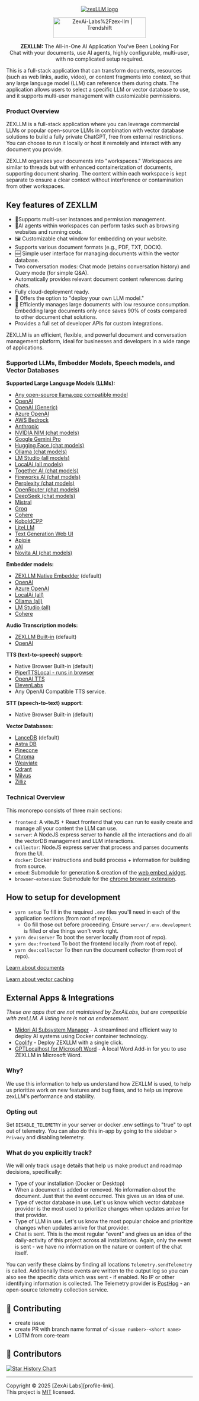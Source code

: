 <a name="readme-top"></a>

<p align="center">
  <a href="https://zexllm.com"><img src="https://zexllm.com/anything-llm-dark.png" alt="zexLLM logo"></a>
</p>


<div align='center'>
<a href="https://trendshift.io/repositories/2415" target="_blank"><img src="https://trendshift.io/api/badge/repositories/2415" alt="ZexAi-Labs%2Fzex-llm | Trendshift" style="width: 250px; height: 55px;" width="250" height="55"/></a>
</div>
<p align="center">
    <b>ZEXLLM:</b> The All-in-One AI Application You've Been Looking For<br />
    Chat with your documents, use AI agents, highly configurable, multi-user, with no complicated setup required.
</p>


This is a full-stack application that can transform documents, resources (such as web links, audio, video), or content fragments into context, so that any large language model (LLM) can reference them during chats. The application allows users to select a specific LLM or vector database to use, and it supports multi-user management with customizable permissions.



### Product Overview

ZEXLLM is a full-stack application where you can leverage commercial LLMs or popular open-source LLMs in combination with vector database solutions to build a fully private ChatGPT, free from external restrictions. You can choose to run it locally or host it remotely and interact with any document you provide.

ZEXLLM organizes your documents into "workspaces." Workspaces are similar to threads but with enhanced containerization of documents, supporting document sharing. The content within each workspace is kept separate to ensure a clear context without interference or contamination from other workspaces.

## Key features of ZEXLLM 

- 👤Supports multi-user instances and permission management.
- 🦾AI agents within workspaces can perform tasks such as browsing websites and running code.
- 🖼️ Customizable chat window for embedding on your website.
- Supports various document formats (e.g., PDF, TXT, DOCX).
- 🆕 Simple user interface for managing documents within the vector database.
- Two conversation modes: Chat mode (retains conversation history) and Query mode (for simple Q&A).
- Automatically provides relevant document content references during chats.
- Fully cloud-deployment ready.
- 💬 Offers the option to "deploy your own LLM model."
- 📖  Efficiently manages large documents with low resource consumption. Embedding large documents only once saves 90% of costs compared to other document chat solutions.
- Provides a full set of developer APIs for custom integrations.

ZEXLLM is an efficient, flexible, and powerful document and conversation management platform, ideal for businesses and developers in a wide range of applications.

### Supported LLMs, Embedder Models, Speech models, and Vector Databases

**Supported  Large Language Models (LLMs):**

- [Any open-source llama.cpp compatible model](/server/storage/models/README.md#text-generation-llm-selection)
- [OpenAI](https://openai.com)
- [OpenAI (Generic)](https://openai.com)
- [Azure OpenAI](https://azure.microsoft.com/en-us/products/ai-services/openai-service)
- [AWS Bedrock](https://aws.amazon.com/bedrock/)
- [Anthropic](https://www.anthropic.com/)
- [NVIDIA NIM (chat models)](https://build.nvidia.com/explore/discover)
- [Google Gemini Pro](https://ai.google.dev/)
- [Hugging Face (chat models)](https://huggingface.co/)
- [Ollama (chat models)](https://ollama.ai/)
- [LM Studio (all models)](https://lmstudio.ai)
- [LocalAi (all models)](https://localai.io/)
- [Together AI (chat models)](https://www.together.ai/)
- [Fireworks AI  (chat models)](https://fireworks.ai/)
- [Perplexity (chat models)](https://www.perplexity.ai/)
- [OpenRouter (chat models)](https://openrouter.ai/)
- [DeepSeek (chat models)](https://deepseek.com/)
- [Mistral](https://mistral.ai/)
- [Groq](https://groq.com/)
- [Cohere](https://cohere.com/)
- [KoboldCPP](https://github.com/LostRuins/koboldcpp)
- [LiteLLM](https://github.com/BerriAI/litellm)
- [Text Generation Web UI](https://github.com/oobabooga/text-generation-webui)
- [Apipie](https://apipie.ai/)
- [xAI](https://x.ai/)
- [Novita AI (chat models)](https://novita.ai/model-api/product/llm-api?utm_source=github_zex-llm&utm_medium=github_readme&utm_campaign=link)

**Embedder models:**

- [ZEXLLM Native Embedder](/server/storage/models/README.md) (default)
- [OpenAI](https://openai.com)
- [Azure OpenAI](https://azure.microsoft.com/en-us/products/ai-services/openai-service)
- [LocalAi (all)](https://localai.io/)
- [Ollama (all)](https://ollama.ai/)
- [LM Studio (all)](https://lmstudio.ai)
- [Cohere](https://cohere.com/)

**Audio Transcription models:**

- [ZEXLLM Built-in](https://github.com/ZexAi-Labs/zex-llm/tree/master/server/storage/models#audiovideo-transcription) (default)
- [OpenAI](https://openai.com/)

**TTS (text-to-speech) support:**

- Native Browser Built-in (default)
- [PiperTTSLocal - runs in browser](https://github.com/rhasspy/piper)
- [OpenAI TTS](https://platform.openai.com/docs/guides/text-to-speech/voice-options)
- [ElevenLabs](https://elevenlabs.io/)
- Any OpenAI Compatible TTS service.

**STT (speech-to-text) support:**

- Native Browser Built-in (default)

**Vector Databases:**

- [LanceDB](https://github.com/lancedb/lancedb) (default)
- [Astra DB](https://www.datastax.com/products/datastax-astra)
- [Pinecone](https://pinecone.io)
- [Chroma](https://trychroma.com)
- [Weaviate](https://weaviate.io)
- [Qdrant](https://qdrant.tech)
- [Milvus](https://milvus.io)
- [Zilliz](https://zilliz.com)

### Technical Overview

This monorepo consists of three main sections:

- `frontend`: A viteJS + React frontend that you can run to easily create and manage all your content the LLM can use.
- `server`: A NodeJS express server to handle all the interactions and do all the vectorDB management and LLM interactions.
- `collector`: NodeJS express server that process and parses documents from the UI.
- `docker`: Docker instructions and build process + information for building from source.
- `embed`: Submodule for generation & creation of the [web embed widget](https://github.com/ZexAi-Labs/zexllm-embed).
- `browser-extension`: Submodule for the [chrome browser extension](https://github.com/ZexAi-Labs/zexllm-extension).



## How to setup for development

- `yarn setup` To fill in the required `.env` files you'll need in each of the application sections (from root of repo).
  - Go fill those out before proceeding. Ensure `server/.env.development` is filled or else things won't work right.
- `yarn dev:server` To boot the server locally (from root of repo).
- `yarn dev:frontend` To boot the frontend locally (from root of repo).
- `yarn dev:collector` To then run the document collector (from root of repo).

[Learn about documents](./server/storage/documents/DOCUMENTS.md)

[Learn about vector caching](./server/storage/vector-cache/VECTOR_CACHE.md)

## External Apps & Integrations

_These are apps that are not maintained by ZexAiLabs, but are compatible with zexLLM. A listing here is not an endorsement._

- [Midori AI Subsystem Manager](https://io.midori-ai.xyz/subsystem/zexllm/) - A streamlined and efficient way to deploy AI systems using Docker container technology.
- [Coolify](https://coolify.io/docs/services/zexllm/) - Deploy ZEXLLM with a single click.
- [GPTLocalhost for Microsoft Word](https://gptlocalhost.com/demo/) - A local Word Add-in for you to use ZEXLLM in Microsoft Word.


### Why?

We use this information to help us understand how ZEXLLM is used, to help us prioritize work on new features and bug fixes, and to help us improve zexLLM's performance and stability.

### Opting out

Set `DISABLE_TELEMETRY` in your server or docker .env settings to "true" to opt out of telemetry. You can also do this in-app by going to the sidebar > `Privacy` and disabling telemetry.

### What do you explicitly track?

We will only track usage details that help us make product and roadmap decisions, specifically:

- Type of your installation (Docker or Desktop)
- When a document is added or removed. No information _about_ the document. Just that the event occurred. This gives us an idea of use.
- Type of vector database in use. Let's us know which vector database provider is the most used to prioritize changes when updates arrive for that provider.
- Type of LLM in use. Let's us know the most popular choice and prioritize changes when updates arrive for that provider.
- Chat is sent. This is the most regular "event" and gives us an idea of the daily-activity of this project across all installations. Again, only the event is sent - we have no information on the nature or content of the chat itself.

You can verify these claims by finding all locations `Telemetry.sendTelemetry` is called. Additionally these events are written to the output log so you can also see the specific data which was sent - if enabled. No IP or other identifying information is collected. The Telemetry provider is [PostHog](https://posthog.com/) - an open-source telemetry collection service.

</details>


## 👋 Contributing

- create issue
- create PR with branch name format of `<issue number>-<short name>`
- LGTM from core-team

## 🌟 Contributors

[![Star History Chart](https://api.star-history.com/svg?repos=ZexAi-labs/zex-llm&type=Timeline)](https://star-history.com/#ZexAi-labs/zex-llm&Date)

---

Copyright © 2025 [ZexAi Labs][profile-link]. <br />
This project is [MIT](./LICENSE) licensed.